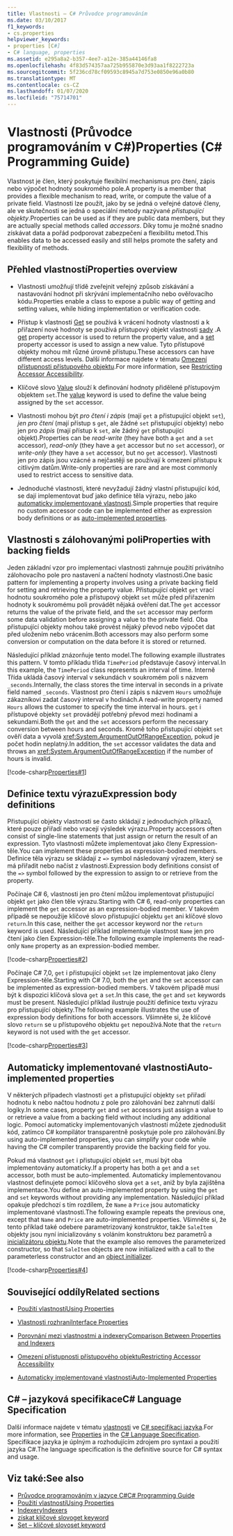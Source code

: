 ```yaml
---
title: Vlastnosti – C# Průvodce programováním
ms.date: 03/10/2017
f1_keywords:
- cs.properties
helpviewer_keywords:
- properties [C#]
- C# language, properties
ms.assetid: e295a8a2-b357-4ee7-a12e-385a44146fa8
ms.openlocfilehash: 4f83d574357aa725b955870e3d93aa1f8222723a
ms.sourcegitcommit: 5f236cd78cf09593c8945a7d753e0850e96a0b80
ms.translationtype: MT
ms.contentlocale: cs-CZ
ms.lasthandoff: 01/07/2020
ms.locfileid: "75714701"
---
```

# <a name="properties-c-programming-guide"></a><span data-ttu-id="93d64-102">Vlastnosti (Průvodce programováním v C#)</span><span class="sxs-lookup"><span data-stu-id="93d64-102">Properties (C# Programming Guide)</span></span>

<span data-ttu-id="93d64-103">Vlastnost je člen, který poskytuje flexibilní mechanismus pro čtení, zápis nebo výpočet hodnoty soukromého pole.</span><span class="sxs-lookup"><span data-stu-id="93d64-103">A property is a member that provides a flexible mechanism to read, write, or compute the value of a private field.</span></span> <span data-ttu-id="93d64-104">Vlastnosti lze použít, jako by se jedná o veřejné datové členy, ale ve skutečnosti se jedná o speciální metody nazývané *přistupující objekty*.</span><span class="sxs-lookup"><span data-stu-id="93d64-104">Properties can be used as if they are public data members, but they are actually special methods called *accessors*.</span></span> <span data-ttu-id="93d64-105">Díky tomu je možné snadno získávat data a pořád podporovat zabezpečení a flexibilitu metod.</span><span class="sxs-lookup"><span data-stu-id="93d64-105">This enables data to be accessed easily and still helps promote the safety and flexibility of methods.</span></span>  

## <a name="properties-overview"></a><span data-ttu-id="93d64-106">Přehled vlastností</span><span class="sxs-lookup"><span data-stu-id="93d64-106">Properties overview</span></span>  
  
- <span data-ttu-id="93d64-107">Vlastnosti umožňují třídě zveřejnit veřejný způsob získávání a nastavování hodnot při skrývání implementačního nebo ověřovacího kódu.</span><span class="sxs-lookup"><span data-stu-id="93d64-107">Properties enable a class to expose a public way of getting and setting values, while hiding implementation or verification code.</span></span>  
  
- <span data-ttu-id="93d64-108">Přístup k vlastnosti [Get](../../language-reference/keywords/get.md) se používá k vrácení hodnoty vlastnosti a k přiřazení nové hodnoty se používá přístupový objekt vlastnosti [sady](../../language-reference/keywords/set.md) .</span><span class="sxs-lookup"><span data-stu-id="93d64-108">A [get](../../language-reference/keywords/get.md) property accessor is used to return the property value, and a [set](../../language-reference/keywords/set.md) property accessor is used to assign a new value.</span></span> <span data-ttu-id="93d64-109">Tyto přístupové objekty mohou mít různé úrovně přístupu.</span><span class="sxs-lookup"><span data-stu-id="93d64-109">These accessors can have different access levels.</span></span> <span data-ttu-id="93d64-110">Další informace najdete v tématu [Omezení přístupnosti přístupového objektu](./restricting-accessor-accessibility.md).</span><span class="sxs-lookup"><span data-stu-id="93d64-110">For more information, see [Restricting Accessor Accessibility](./restricting-accessor-accessibility.md).</span></span>  
  
- <span data-ttu-id="93d64-111">Klíčové slovo [Value](../../language-reference/keywords/value.md) slouží k definování hodnoty přidělené přístupovým objektem `set`.</span><span class="sxs-lookup"><span data-stu-id="93d64-111">The [value](../../language-reference/keywords/value.md) keyword is used to define the value being assigned by the `set` accessor.</span></span>  
- <span data-ttu-id="93d64-112">Vlastnosti mohou být *pro čtení i zápis* (mají `get` a přistupující objekt `set`), *jen pro čtení* (mají přístup s `get`, ale žádné `set` přistupující objekty) nebo jen pro *zápis* (mají přístup k `set`, ale žádný `get` přistupující objekt).</span><span class="sxs-lookup"><span data-stu-id="93d64-112">Properties can be *read-write* (they have both a `get` and a `set` accessor), *read-only* (they have a `get` accessor but no `set` accessor), or *write-only* (they have a `set` accessor, but no `get` accessor).</span></span> <span data-ttu-id="93d64-113">Vlastnosti jen pro zápis jsou vzácné a nejčastěji se používají k omezení přístupu k citlivým datům.</span><span class="sxs-lookup"><span data-stu-id="93d64-113">Write-only properties are rare and are most commonly used to restrict access to sensitive data.</span></span>

- <span data-ttu-id="93d64-114">Jednoduché vlastnosti, které nevyžadují žádný vlastní přistupující kód, se dají implementovat buď jako definice těla výrazu, nebo jako [automaticky implementované vlastnosti](./auto-implemented-properties.md).</span><span class="sxs-lookup"><span data-stu-id="93d64-114">Simple properties that require no custom accessor code can be implemented either as expression body definitions or as [auto-implemented properties](./auto-implemented-properties.md).</span></span>
 
## <a name="properties-with-backing-fields"></a><span data-ttu-id="93d64-115">Vlastnosti s zálohovanými poli</span><span class="sxs-lookup"><span data-stu-id="93d64-115">Properties with backing fields</span></span>

<span data-ttu-id="93d64-116">Jeden základní vzor pro implementaci vlastnosti zahrnuje použití privátního zálohovacího pole pro nastavení a načtení hodnoty vlastnosti.</span><span class="sxs-lookup"><span data-stu-id="93d64-116">One basic pattern for implementing a property involves using a private backing field for setting and retrieving the property value.</span></span> <span data-ttu-id="93d64-117">Přistupující objekt `get` vrací hodnotu soukromého pole a přístupový objekt `set` může před přiřazením hodnoty k soukromému poli provádět nějaká ověření dat.</span><span class="sxs-lookup"><span data-stu-id="93d64-117">The `get` accessor returns the value of the private field, and the `set` accessor may perform some data validation before assigning a value to the private field.</span></span> <span data-ttu-id="93d64-118">Oba přistupující objekty mohou také provést nějaký převod nebo výpočet dat před uložením nebo vrácením.</span><span class="sxs-lookup"><span data-stu-id="93d64-118">Both accessors may also perform some conversion or computation on the data before it is stored or returned.</span></span>

<span data-ttu-id="93d64-119">Následující příklad znázorňuje tento model.</span><span class="sxs-lookup"><span data-stu-id="93d64-119">The following example illustrates this pattern.</span></span> <span data-ttu-id="93d64-120">V tomto příkladu třída `TimePeriod` představuje časový interval.</span><span class="sxs-lookup"><span data-stu-id="93d64-120">In this example, the `TimePeriod` class represents an interval of time.</span></span> <span data-ttu-id="93d64-121">Interně Třída ukládá časový interval v sekundách v soukromém poli s názvem `_seconds`.</span><span class="sxs-lookup"><span data-stu-id="93d64-121">Internally, the class stores the time interval in seconds in a private field named `_seconds`.</span></span> <span data-ttu-id="93d64-122">Vlastnost pro čtení i zápis s názvem `Hours` umožňuje zákazníkovi zadat časový interval v hodinách.</span><span class="sxs-lookup"><span data-stu-id="93d64-122">A read-write property named `Hours` allows the customer to specify the time interval in hours.</span></span> <span data-ttu-id="93d64-123">`get` i přístupové objekty `set` provádějí potřebný převod mezi hodinami a sekundami.</span><span class="sxs-lookup"><span data-stu-id="93d64-123">Both the `get` and the `set` accessors perform the necessary conversion between hours and seconds.</span></span> <span data-ttu-id="93d64-124">Kromě toho přistupující objekt `set` ověří data a vyvolá <xref:System.ArgumentOutOfRangeException>, pokud je počet hodin neplatný.</span><span class="sxs-lookup"><span data-stu-id="93d64-124">In addition, the `set` accessor validates the data and throws an <xref:System.ArgumentOutOfRangeException> if the number of hours is invalid.</span></span> 
   
 [!code-csharp[Properties#1](../../../../samples/snippets/csharp/programming-guide/classes-and-structs/properties-1.cs)]  
  
## <a name="expression-body-definitions"></a><span data-ttu-id="93d64-125">Definice textu výrazu</span><span class="sxs-lookup"><span data-stu-id="93d64-125">Expression body definitions</span></span>  

 <span data-ttu-id="93d64-126">Přistupující objekty vlastnosti se často skládají z jednoduchých příkazů, které pouze přiřadí nebo vracejí výsledek výrazu.</span><span class="sxs-lookup"><span data-stu-id="93d64-126">Property accessors often consist of single-line statements that just assign or return the result of an expression.</span></span> <span data-ttu-id="93d64-127">Tyto vlastnosti můžete implementovat jako členy Expression-těle.</span><span class="sxs-lookup"><span data-stu-id="93d64-127">You can implement these properties as expression-bodied members.</span></span> <span data-ttu-id="93d64-128">Definice těla výrazu se skládají z `=>` symbol následovaný výrazem, který se má přiřadit nebo načíst z vlastnosti.</span><span class="sxs-lookup"><span data-stu-id="93d64-128">Expression body definitions consist of the `=>` symbol followed by the expression to assign to or retrieve from the property.</span></span>

 <span data-ttu-id="93d64-129">Počínaje C# 6, vlastnosti jen pro čtení můžou implementovat přistupující objekt `get` jako člen těle výrazu.</span><span class="sxs-lookup"><span data-stu-id="93d64-129">Starting with C# 6, read-only properties can implement the `get` accessor as an expression-bodied member.</span></span> <span data-ttu-id="93d64-130">V takovém případě se nepoužije klíčové slovo přistupující objektu `get` ani klíčové slovo `return`.</span><span class="sxs-lookup"><span data-stu-id="93d64-130">In this case, neither the `get` accessor keyword nor the `return` keyword is used.</span></span> <span data-ttu-id="93d64-131">Následující příklad implementuje vlastnost `Name` jen pro čtení jako člen Expression-těle.</span><span class="sxs-lookup"><span data-stu-id="93d64-131">The following example implements the read-only `Name` property as an expression-bodied member.</span></span>

 [!code-csharp[Properties#2](../../../../samples/snippets/csharp/programming-guide/classes-and-structs/properties-2.cs)]  

 <span data-ttu-id="93d64-132">Počínaje C# 7,0, `get` i přistupující objekt `set` lze implementovat jako členy Expression-těle.</span><span class="sxs-lookup"><span data-stu-id="93d64-132">Starting with C# 7.0, both the `get` and the `set` accessor can be implemented as expression-bodied members.</span></span> <span data-ttu-id="93d64-133">V takovém případě musí být k dispozici klíčová slova `get` a `set`.</span><span class="sxs-lookup"><span data-stu-id="93d64-133">In this case, the `get` and `set` keywords must be present.</span></span> <span data-ttu-id="93d64-134">Následující příklad ilustruje použití definice textu výrazu pro přistupující objekty.</span><span class="sxs-lookup"><span data-stu-id="93d64-134">The following example illustrates the use of expression body definitions for both accessors.</span></span> <span data-ttu-id="93d64-135">Všimněte si, že klíčové slovo `return` se u přístupového objektu `get` nepoužívá.</span><span class="sxs-lookup"><span data-stu-id="93d64-135">Note that the `return` keyword is not used with the `get` accessor.</span></span>
 
  [!code-csharp[Properties#3](../../../../samples/snippets/csharp/programming-guide/classes-and-structs/properties-3.cs)]  

## <a name="auto-implemented-properties"></a><span data-ttu-id="93d64-136">Automaticky implementované vlastnosti</span><span class="sxs-lookup"><span data-stu-id="93d64-136">Auto-implemented properties</span></span>

<span data-ttu-id="93d64-137">V některých případech vlastnosti `get` a přistupující objekty `set` přiřadí hodnotu k nebo načtou hodnotu z pole pro zálohování bez zahrnutí další logiky.</span><span class="sxs-lookup"><span data-stu-id="93d64-137">In some cases, property `get` and `set` accessors just assign a value to or retrieve a value from a backing field without including any additional logic.</span></span> <span data-ttu-id="93d64-138">Pomocí automaticky implementovaných vlastností můžete zjednodušit kód, zatímco C# kompilátor transparentně poskytuje pole pro zálohování.</span><span class="sxs-lookup"><span data-stu-id="93d64-138">By using auto-implemented properties, you can simplify your code while having the C# compiler transparently provide the backing field for you.</span></span> 

<span data-ttu-id="93d64-139">Pokud má vlastnost `get` i přistupující objekt `set`, musí být oba implementovány automaticky.</span><span class="sxs-lookup"><span data-stu-id="93d64-139">If a property has both a `get` and a `set` accessor, both must be auto-implemented.</span></span> <span data-ttu-id="93d64-140">Automaticky implementovanou vlastnost definujete pomocí klíčového slova `get` a `set`, aniž by byla zajištěna implementace.</span><span class="sxs-lookup"><span data-stu-id="93d64-140">You define an auto-implemented property by using the `get` and `set` keywords without providing any implementation.</span></span> <span data-ttu-id="93d64-141">Následující příklad opakuje předchozí s tím rozdílem, že `Name` a `Price` jsou automaticky implementované vlastnosti.</span><span class="sxs-lookup"><span data-stu-id="93d64-141">The following example repeats the previous one, except that `Name` and `Price` are auto-implemented properties.</span></span> <span data-ttu-id="93d64-142">Všimněte si, že tento příklad také odebere parametrizovaný konstruktor, takže `SaleItem` objekty jsou nyní inicializovány s voláním konstruktoru bez parametrů a [inicializátoru objektu](object-and-collection-initializers.md).</span><span class="sxs-lookup"><span data-stu-id="93d64-142">Note that the example also removes the parameterized constructor, so that `SaleItem` objects are now initialized with a call to the parameterless constructor and an [object initializer](object-and-collection-initializers.md).</span></span>

  [!code-csharp[Properties#4](../../../../samples/snippets/csharp/programming-guide/classes-and-structs/properties-4.cs)]  

## <a name="related-sections"></a><span data-ttu-id="93d64-143">Související oddíly</span><span class="sxs-lookup"><span data-stu-id="93d64-143">Related sections</span></span>  
  
- [<span data-ttu-id="93d64-144">Použití vlastností</span><span class="sxs-lookup"><span data-stu-id="93d64-144">Using Properties</span></span>](./using-properties.md)  
  
- [<span data-ttu-id="93d64-145">Vlastnosti rozhraní</span><span class="sxs-lookup"><span data-stu-id="93d64-145">Interface Properties</span></span>](./interface-properties.md)  
  
- [<span data-ttu-id="93d64-146">Porovnání mezi vlastnostmi a indexery</span><span class="sxs-lookup"><span data-stu-id="93d64-146">Comparison Between Properties and Indexers</span></span>](../indexers/comparison-between-properties-and-indexers.md)  
  
- [<span data-ttu-id="93d64-147">Omezení přístupnosti přístupového objektu</span><span class="sxs-lookup"><span data-stu-id="93d64-147">Restricting Accessor Accessibility</span></span>](./restricting-accessor-accessibility.md)  
  
- [<span data-ttu-id="93d64-148">Automaticky implementované vlastnosti</span><span class="sxs-lookup"><span data-stu-id="93d64-148">Auto-Implemented Properties</span></span>](./auto-implemented-properties.md)  
  
## <a name="c-language-specification"></a><span data-ttu-id="93d64-149">C# – jazyková specifikace</span><span class="sxs-lookup"><span data-stu-id="93d64-149">C# Language Specification</span></span>  

<span data-ttu-id="93d64-150">Další informace najdete v tématu [vlastnosti](~/_csharplang/spec/classes.md#properties) ve [ C# specifikaci jazyka](/dotnet/csharp/language-reference/language-specification/introduction).</span><span class="sxs-lookup"><span data-stu-id="93d64-150">For more information, see [Properties](~/_csharplang/spec/classes.md#properties) in the [C# Language Specification](/dotnet/csharp/language-reference/language-specification/introduction).</span></span> <span data-ttu-id="93d64-151">Specifikace jazyka je úplným a rozhodujícím zdrojem pro syntaxi a použití jazyka C#.</span><span class="sxs-lookup"><span data-stu-id="93d64-151">The language specification is the definitive source for C# syntax and usage.</span></span>
  
## <a name="see-also"></a><span data-ttu-id="93d64-152">Viz také:</span><span class="sxs-lookup"><span data-stu-id="93d64-152">See also</span></span>

- [<span data-ttu-id="93d64-153">Průvodce programováním v jazyce C#</span><span class="sxs-lookup"><span data-stu-id="93d64-153">C# Programming Guide</span></span>](../index.md)
- [<span data-ttu-id="93d64-154">Použití vlastností</span><span class="sxs-lookup"><span data-stu-id="93d64-154">Using Properties</span></span>](./using-properties.md)
- [<span data-ttu-id="93d64-155">Indexery</span><span class="sxs-lookup"><span data-stu-id="93d64-155">Indexers</span></span>](../indexers/index.md)
- [<span data-ttu-id="93d64-156">získat klíčové slovo</span><span class="sxs-lookup"><span data-stu-id="93d64-156">get keyword</span></span>](../../language-reference/keywords/get.md)
- [<span data-ttu-id="93d64-157">Set – klíčové slovo</span><span class="sxs-lookup"><span data-stu-id="93d64-157">set keyword</span></span>](../../language-reference/keywords/set.md)
